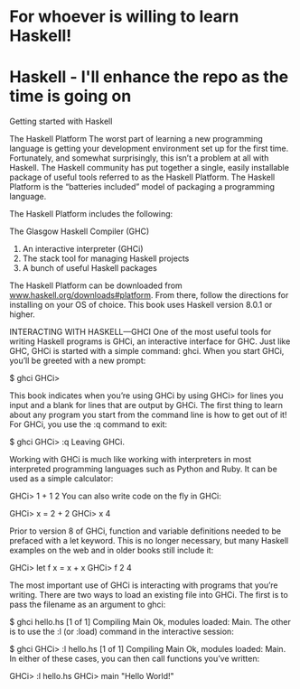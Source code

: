 # For whoever is willing to learn Haskell!
# Haskell - I'll enhance the repo as the time is going on
Getting started with Haskell

The Haskell Platform
The worst part of learning a new programming language is getting your development environment set up for the first time. Fortunately, and somewhat surprisingly, this isn’t a problem at all with Haskell. The Haskell community has put together a single, easily installable package of useful tools referred to as the Haskell Platform. The Haskell Platform is the “batteries included” model of packaging a programming language.

The Haskell Platform includes the following:

The Glasgow Haskell Compiler (GHC)
1. An interactive interpreter (GHCi)
2. The stack tool for managing Haskell projects
3. A bunch of useful Haskell packages

The Haskell Platform can be downloaded from www.haskell.org/downloads#platform. From there, follow the directions for installing on your OS of choice. This book uses Haskell version 8.0.1 or higher.



 INTERACTING WITH HASKELL—GHCI
One of the most useful tools for writing Haskell programs is GHCi, an interactive interface for GHC. Just like GHC, GHCi is started with a simple command: ghci. When you start GHCi, you’ll be greeted with a new prompt:

$ ghci
GHCi>

This book indicates when you’re using GHCi by using GHCi> for lines you input and a blank for lines that are output by GHCi. The first thing to learn about any program you start from the command line is how to get out of it! For GHCi, you use the :q command to exit:

$ ghci
GHCi> :q
Leaving GHCi.

Working with GHCi is much like working with interpreters in most interpreted programming languages such as Python and Ruby. It can be used as a simple calculator:

GHCi> 1 + 1
2
You can also write code on the fly in GHCi:

GHCi> x = 2 + 2
GHCi> x
4

Prior to version 8 of GHCi, function and variable definitions needed to be prefaced with a let keyword. This is no longer necessary, but many Haskell examples on the web and in older books still include it:

GHCi> let f x = x + x
GHCi> f 2
4

The most important use of GHCi is interacting with programs that you’re writing. There are two ways to load an existing file into GHCi. The first is to pass the filename as an argument to ghci:

$ ghci hello.hs
[1 of 1] Compiling Main
Ok, modules loaded: Main.
The other is to use the :l (or :load) command in the interactive session:

$ ghci
GHCi> :l hello.hs
[1 of 1] Compiling Main
Ok, modules loaded: Main.
In either of these cases, you can then call functions you’ve written:

GHCi> :l hello.hs
GHCi> main
"Hello World!"
